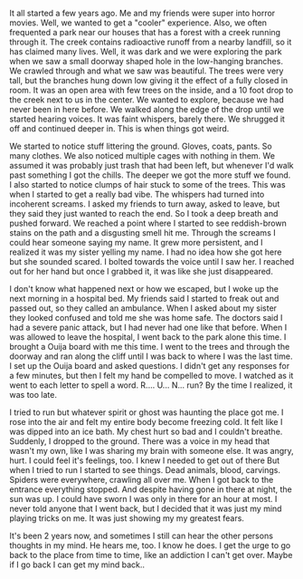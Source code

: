 It all started a few years ago. Me and my friends were super into horror movies. Well, we wanted to get a "cooler" experience. Also, we often frequented a park near our houses that has a forest with a creek running through it. The creek contains radioactive runoff from a nearby landfill, so it has claimed many lives. Well, it was dark and we were exploring the park when we saw a small doorway shaped hole in the low-hanging branches. We crawled through and what we saw was beautiful. The trees were very tall, but the branches hung down low giving it the effect of a fully closed in room. It was an open area with few trees on the inside, and a 10 foot drop to the creek next to us in the center. We wanted to explore, because we had never been in here before. We walked along the edge of the drop until we started hearing voices. It was faint whispers, barely there. We shrugged it off and continued deeper in. This is when things got weird.

We started to notice stuff littering the ground. Gloves, coats, pants. So many clothes. We also noticed multiple cages with nothing in them. We assumed it was probably just trash that had been left, but whenever I'd walk past something I got the chills. The deeper we got the more stuff we found. I also started to notice clumps of hair stuck to some of the trees. This was when I started to get a really bad vibe. The whispers had turned into incoherent screams. I asked my friends to turn away, asked to leave, but they said they just wanted to reach the end. So I took a deep breath and pushed forward. We reached a point where I started to see reddish-brown stains on the path and a disgusting smell hit me. Through the screams I could hear someone saying my name. It grew more persistent, and I realized it was my sister yelling my name. I had no idea how she got here but she sounded scared. I bolted towards the voice until I saw her. I reached out for her hand but once I grabbed it, it was like she just disappeared.

I don't know what happened next or how we escaped, but I woke up the next morning in a hospital bed. My friends said I started to freak out and passed out, so they called an ambulance. When I asked about my sister they looked confused and told me she was home safe. The doctors said I had a severe panic attack, but I had never had one like that before. When I was allowed to leave the hospital, I went back to the park alone this time. I brought a Ouija board with me this time. I went to the trees and through the doorway and ran along the cliff until I was back to where I was the last time. I set up the Ouija board and asked questions. I didn't get any responses for a few minutes, but then I felt my hand be compelled to move. I watched as it went to each letter to spell a word. R.... U... N... run? By the time I realized, it was too late.

I tried to run but whatever spirit or ghost was haunting the place got me. I rose into the air and felt my entire body become freezing cold. It felt like I was dipped into an ice bath. My chest hurt so bad and I couldn't breathe. Suddenly, I dropped to the ground. There was a voice in my head that wasn't my own, like I was sharing my brain with someone else. It was angry, hurt. I could feel it's feelings, too. I knew I needed to get out of there But when I tried to run I started to see things. Dead animals, blood, carvings. Spiders were everywhere, crawling all over me. When I got back to the entrance everything stopped. And despite having gone in there at night, the sun was up. I could have sworn I was only in there for an hour at most. I never told anyone that I went back, but I decided that it was just my mind playing tricks on me. It was just showing my my greatest fears.

It's been 2 years now, and sometimes I still can hear the other persons thoughts in my mind. He hears me, too. I know he does. I get the urge to go back to the place from time to time, like an addiction I can't get over. Maybe if I go back I can get my mind back..